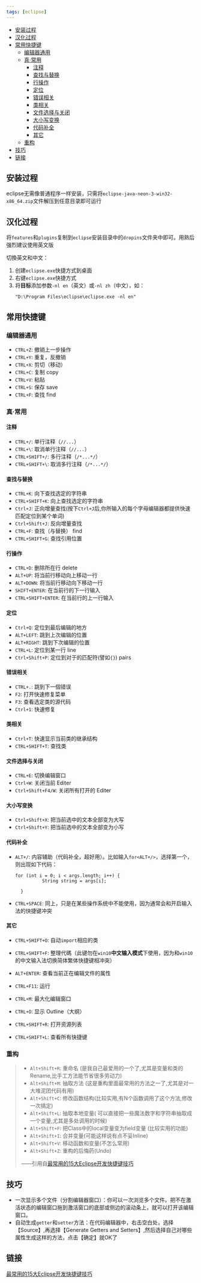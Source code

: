 ```yaml
---
tags: [eclipse]
---
```


<!-- vim-markdown-toc GFM -->

* [安装过程](#安装过程)
* [汉化过程](#汉化过程)
* [常用快捷键](#常用快捷键)
  * [编辑器通用](#编辑器通用)
  * [真·常用](#真常用)
    * [注释](#注释)
    * [查找与替换](#查找与替换)
    * [行操作](#行操作)
    * [定位](#定位)
    * [错误相关](#错误相关)
    * [类相关](#类相关)
    * [文件选择与关闭](#文件选择与关闭)
    * [大小写变换](#大小写变换)
    * [代码补全](#代码补全)
    * [其它](#其它)
  * [重构](#重构)
* [技巧](#技巧)
* [链接](#链接)

<!-- vim-markdown-toc -->

## 安装过程
eclipse无需像普通程序一样安装，只需将`eclipse-java-neon-3-win32-x86_64.zip`文件解压到任意目录即可运行

## 汉化过程
将`features`和`plugins`复制到`eclipse`安装目录中的`dropins`文件夹中即可。用熟后强烈建议使用英文版

切換英文和中文：
1. 创建`eclipse.exe`快捷方式到桌面
1. 右键`eclipse.exe`快捷方式
1. 将**目标**添加参数`-nl en`（英文）或`-nl zh`（中文），如：
    ```
    "D:\Program Files\eclipse\eclipse.exe -nl en"
    ```

## 常用快捷键
### 编辑器通用
* `CTRL+Z`: 撤销上一步操作
* `CTRL+Y`: 重复，反撤销
* `CTRL+X`: 剪切（移动）
* `CTRL+C`: 复制 copy 
* `CTRL+V`: 粘贴
* `CTRL+S`: 保存 save
* `CTRL+F`: 查找 find

### 真·常用

#### 注释
* `CTRL+/`: 单行注释（`//...`）
* `CTRL+\`: 取消单行注释（`//...`）
* `CTRL+SHIFT+/`: 多行注释（`/*...*/`）
* `CTRL+SHIFT+\`: 取消多行注释（`/*...*/`）

#### 查找与替换
* `CTRL+K`: 向下查找选定的字符串
* `CTRL+SHIFT+K`: 向上查找选定的字符串
* `Ctrl+J`: 正向增量查找(按下`Ctrl+J`后,你所输入的每个字母编辑器都提供快速匹配定位到某个单词)
* `Ctrl+Shift+J`: 反向增量查找
* `CTRL+F`: 查找（与替换） find
* `CTRL+SHIFT+G`: 查找引用位置

#### 行操作
* `CTRL+D`: 删除所在行 delete
* `ALT+UP`: 将当前行移动向上移动一行
* `ALT+DOWN`: 将当前行移动向下移动一行
* `SHIFT+ENTER`: 在当前行的下一行输入
* `CTRL+SHIFT+ENTER`: 在当前行的上一行输入

#### 定位
* `Ctrl+Q`: 定位到最后编辑的地方
* `ALT+LEFT`: 跳到上次编辑的位置
* `ALT+RIGHT`: 跳到下次编辑的位置
* `CTRL+L`: 定位到某一行 line
* `Ctrl+Shift+P`: 定位到对于的匹配符(譬如`{}`) pairs

#### 错误相关
* `CTRL+.`: 跳到下一個错误
* `F2`: 打开快速修复菜单
* `F3`: 查看选定类的源代码
* `Ctrl+1`: 快速修复

#### 类相关
* `Ctrl+T`: 快速显示当前类的继承结构
* `CTRL+SHIFT+T`: 查找类

#### 文件选择与关闭
* `CTRL+E`: 切换编辑窗口
* `Ctrl+W`: 关闭当前 Editer
* `Ctrl+Shift+F4/W`: 关闭所有打开的 Editer

#### 大小写变换
* `Ctrl+Shift+X`: 把当前选中的文本全部变为大写
* `Ctrl+Shift+Y`: 把当前选中的文本全部变为小写

#### 代码补全
* `ALT+/`: 内容辅助（代码补全，超好用）。比如输入`for<ALT+/>`，选择第一个，则出现如下代码：
  ```
  for (int i = 0; i < args.length; i++) {
			String string = args[i];
			
	}
  ```
* `CTRL+SPACE`: 同上，只是在某些操作系统中不能使用，因为通常会和开启输入法的快捷键冲突 

#### 其它
* `CTRL+SHIFT+O`: 自动`import`相应的类
* `CTRL+SHIFT+F`: 整理代碼（此键勿在`win10`**中文输入模式**下使用，因为和`win10`的中文输入法切换简体繁体快捷键相冲突）
* `ALT+ENTER`: 查看当前正在编辑文件的属性
* `CTRL+F11`: 运行
* `CTRL+M`: 最大化编辑窗口
* `CTRL+O`: 显示 Outline（大纲）
* `CTRL+SHIFT+R`: 打开资源列表

* `CTRL+SHIFT+L`: 查看所有快捷键

### 重构
> * `Alt+Shift+R`: 重命名 (是我自己最爱用的一个了,尤其是变量和类的Rename,比手工方法能节省很多劳动力)
> * `Alt+Shift+M`: 抽取方法 (这是重构里面最常用的方法之一了,尤其是对一大堆泥团代码有用)
> * `Alt+Shift+C`: 修改函数结构(比较实用,有N个函数调用了这个方法,修改一次搞定)
> * `Alt+Shift+L`: 抽取本地变量( 可以直接把一些魔法数字和字符串抽取成一个变量,尤其是多处调用的时候)
> * `Alt+Shift+F`: 把Class中的local变量变为field变量 (比较实用的功能)
> * `Alt+Shift+I`: 合并变量(可能这样说有点不妥Inline)
> * `Alt+Shift+V`: 移动函数和变量(不怎么常用)
> * `Alt+Shift+Z`: 重构的后悔药(Undo)
>
> ——引用自[最常用的15大Eclipse开发快捷键技巧](https://blog.csdn.net/chenleixing/article/details/44600587)

## 技巧
* 一次显示多个文件（分割编辑器窗口）：你可以一次浏览多个文件。把不在激活状态的编辑窗口拖到激活窗口的底部或侧边的滚动条上，就可以打开该编辑窗口。
* 自动生成`getter`和`setter`方法：在代码编辑器中，右击空白处，选择【Source】,再选择【Generate Getters and Setters】,然后选择自己对哪些属性生成这样的方法，点击【确定】就OK了

## 链接
<!-- link start -->
[最常用的15大Eclipse开发快捷键技巧](https://blog.csdn.net/chenleixing/article/details/44600587)
<!-- link end -->

<!-- abbreviations start -->

<!-- abbreviations end -->

